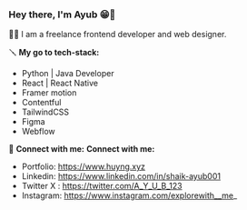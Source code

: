 ### Hey there, I'm Ayub 😁👋

🧑‍🦲 I am a freelance frontend developer and web designer.

🪛 **My go to tech-stack:**
- Python | Java Developer
- React | React Native
- Framer motion
- Contentful
- TailwindCSS
- Figma
- Webflow


🙌 **Connect with me:**
**Connect with me:**
- Portfolio: https://www.huyng.xyz
- Linkedin: https://www.linkedin.com/in/shaik-ayub001
- Twitter X : https://twitter.com/A_Y_U_B_123
- Instagram: https://www.instagram.com/explorewith__me_
<!--
**iAyubDev/iAyubDev** is a ✨ _special_ ✨ repository because its `README.md` (this file) appears on your GitHub profile.
Here are some ideas to get you started:
- 🔭 I’m currently working on ...
- 🌱 I’m currently learning ...
- 👯 I’m looking to collaborate on ...
- 🤔 I’m looking for help with ...
- 💬 Ask me about ...
- 📫 How to reach me: ...
- 😄 Pronouns: ...
- ⚡ Fun fact: ...
-->
